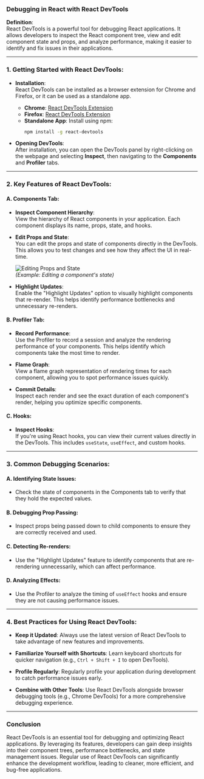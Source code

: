 ### Debugging in React with React DevTools

**Definition**:  
React DevTools is a powerful tool for debugging React applications. It allows developers to inspect the React component tree, view and edit component state and props, and analyze performance, making it easier to identify and fix issues in their applications.

---

### 1. **Getting Started with React DevTools**:

- **Installation**:  
  React DevTools can be installed as a browser extension for Chrome and Firefox, or it can be used as a standalone app.

  - **Chrome**: [React DevTools Extension](https://chrome.google.com/webstore/detail/react-developer-tools)
  - **Firefox**: [React DevTools Extension](https://addons.mozilla.org/en-US/firefox/addon/react-devtools/)
  - **Standalone App**: Install using npm: 
    ```bash
    npm install -g react-devtools
    ```

- **Opening DevTools**:  
  After installation, you can open the DevTools panel by right-clicking on the webpage and selecting **Inspect**, then navigating to the **Components** and **Profiler** tabs.

---

### 2. **Key Features of React DevTools**:

#### A. **Components Tab**:
- **Inspect Component Hierarchy**:  
  View the hierarchy of React components in your application. Each component displays its name, props, state, and hooks.

- **Edit Props and State**:  
  You can edit the props and state of components directly in the DevTools. This allows you to test changes and see how they affect the UI in real-time.

  ![Editing Props and State](https://reactjs.org/logo-og.png)  
  *(Example: Editing a component's state)*

- **Highlight Updates**:  
  Enable the "Highlight Updates" option to visually highlight components that re-render. This helps identify performance bottlenecks and unnecessary re-renders.

#### B. **Profiler Tab**:
- **Record Performance**:  
  Use the Profiler to record a session and analyze the rendering performance of your components. This helps identify which components take the most time to render.

- **Flame Graph**:  
  View a flame graph representation of rendering times for each component, allowing you to spot performance issues quickly.

- **Commit Details**:  
  Inspect each render and see the exact duration of each component's render, helping you optimize specific components.

#### C. **Hooks**:
- **Inspect Hooks**:  
  If you're using React hooks, you can view their current values directly in the DevTools. This includes `useState`, `useEffect`, and custom hooks.

---

### 3. **Common Debugging Scenarios**:

#### A. **Identifying State Issues**:
- Check the state of components in the Components tab to verify that they hold the expected values. 

#### B. **Debugging Prop Passing**:
- Inspect props being passed down to child components to ensure they are correctly received and used.

#### C. **Detecting Re-renders**:
- Use the "Highlight Updates" feature to identify components that are re-rendering unnecessarily, which can affect performance.

#### D. **Analyzing Effects**:
- Use the Profiler to analyze the timing of `useEffect` hooks and ensure they are not causing performance issues.

---

### 4. **Best Practices for Using React DevTools**:

- **Keep it Updated**: Always use the latest version of React DevTools to take advantage of new features and improvements.

- **Familiarize Yourself with Shortcuts**: Learn keyboard shortcuts for quicker navigation (e.g., `Ctrl + Shift + I` to open DevTools).

- **Profile Regularly**: Regularly profile your application during development to catch performance issues early.

- **Combine with Other Tools**: Use React DevTools alongside browser debugging tools (e.g., Chrome DevTools) for a more comprehensive debugging experience.

---

### Conclusion

React DevTools is an essential tool for debugging and optimizing React applications. By leveraging its features, developers can gain deep insights into their component trees, performance bottlenecks, and state management issues. Regular use of React DevTools can significantly enhance the development workflow, leading to cleaner, more efficient, and bug-free applications.